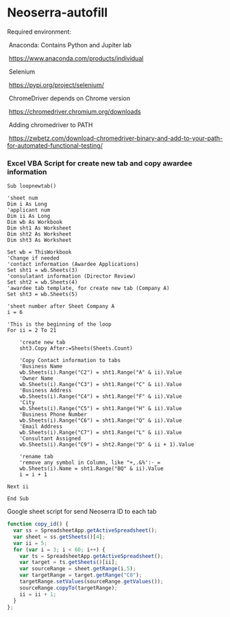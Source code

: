 # Neoserra-autofill

Required environment:

​	Anaconda: Contains Python and  Jupiter lab 

​		https://www.anaconda.com/products/individual

​	Selenium

​		https://pypi.org/project/selenium/

​	ChromeDriver depends on Chrome version

​		https://chromedriver.chromium.org/downloads

​	Adding chromedriver to PATH 		

​		https://zwbetz.com/download-chromedriver-binary-and-add-to-your-path-for-automated-functional-testing/



### Excel VBA Script for create new tab and copy awardee information 

```vbscript
Sub loopnewtab()

'sheet num
Dim i As Long
'applicant num
Dim ii As Long
Dim wb As Workbook
Dim sht1 As Worksheet
Dim sht2 As Worksheet
Dim sht3 As Worksheet

Set wb = ThisWorkbook
'Change if needed
'contact information (Awardee Applications)
Set sht1 = wb.Sheets(3)
'consulatant information (Director Review)
Set sht2 = wb.Sheets(4)
'awardee tab template, for create new tab (Company A)
Set sht3 = wb.Sheets(5)

'sheet number after Sheet Company A
i = 6

'This is the beginning of the loop
For ii = 2 To 21
    
    'create new tab
    sht3.Copy After:=Sheets(Sheets.Count)
    
    'Copy Contact information to tabs
    'Business Name
    wb.Sheets(i).Range("C2") = sht1.Range("A" & ii).Value
    'Owner Name
    wb.Sheets(i).Range("C3") = sht1.Range("C" & ii).Value
    'Business Address
    wb.Sheets(i).Range("C4") = sht1.Range("F" & ii).Value
    'City
    wb.Sheets(i).Range("C5") = sht1.Range("H" & ii).Value
    'Business Phone Number
    wb.Sheets(i).Range("C6") = sht1.Range("Q" & ii).Value
    'Email Address
    wb.Sheets(i).Range("C7") = sht1.Range("L" & ii).Value
    'Consultant Assigned
    wb.Sheets(i).Range("C9") = sht2.Range("D" & ii + 1).Value
    
    'rename tab
    'remove any symbol in Column, like "+,.&%':-_=
    wb.Sheets(i).Name = sht1.Range("BQ" & ii).Value
    i = i + 1
    
Next ii

End Sub
```



Google sheet script for send Neoserra ID to each tab

```typescript
function copy_id() {
  var ss = SpreadsheetApp.getActiveSpreadsheet();
  var sheet = ss.getSheets()[4];
  var ii = 5;
  for (var i = 3; i < 60; i++) {
    var ts = SpreadsheetApp.getActiveSpreadsheet();
    var target = ts.getSheets()[ii];
    var sourceRange = sheet.getRange(i,5);
    var targetRange = target.getRange("C8");
    targetRange.setValues(sourceRange.getValues());
    sourceRange.copyTo(targetRange);
    ii = ii + 1;
  }
};
```


